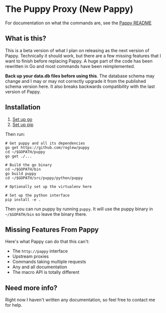 The Puppy Proxy (New Pappy)
===========================

For documentation on what the commands are, see the [Pappy README](https://github.com/roglew/pappy-proxy)

What is this?
-------------
This is a beta version of what I plan on releasing as the next version of Pappy. Technically it should work, but there are a few missing features that I want to finish before replacing Pappy. A huge part of the code has been rewritten in Go and most commands have been reimplemented.

**Back up your data.db files before using this**. The database schema may change and I may or may not correctly upgrade it from the published schema version here. It also breaks backwards compatibility with the last version of Pappy.

Installation
------------

1. [Set up go](https://golang.org/doc/install)
1. [Set up pip](https://pip.pypa.io/en/stable/)

Then run:

~~~
# Get puppy and all its dependencies
go get https://github.com/roglew/puppy
cd ~/$GOPATH/puppy
go get ./...

# Build the go binary
cd ~/$GOPATH/bin
go build puppy
cd ~/$GOPATH/src/puppy/python/puppy

# Optionally set up the virtualenv here

# Set up the python interface
pip install -e .
~~~

Then you can run puppy by running `puppy`. It will use the puppy binary in `~/$GOPATH/bin` so leave the binary there.

Missing Features From Pappy
---------------------------
Here's what Pappy can do that this can't:

- The `http://pappy` interface
- Upstream proxies
- Commands taking multiple requests
- Any and all documentation
- The macro API is totally different

Need more info?
---------------
Right now I haven't written any documentation, so feel free to contact me for help.